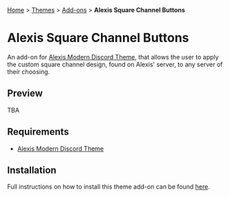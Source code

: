 [Home](https://olavwolfiken.github.io/BetterDiscord) > [Themes](https://olavwolfiken.github.io/BetterDiscord/Themes) > [Add-ons](https://olavwolfiken.github.io/BetterDiscord/Themes/Add-ons) > **Alexis Square Channel Buttons**

# Alexis Square Channel Buttons
An add-on for [Alexis Modern Discord Theme](https://github.com/AlexisJonsson/AlexisJonsson.github.io/tree/master/BetterDiscordAddons/Themes), that allows the user to apply the custom square channel design, found on Alexis' server, to any server of their choosing.

## Preview
TBA

## Requirements
- [Alexis Modern Discord Theme](https://github.com/AlexisJonsson/AlexisJonsson.github.io/tree/master/BetterDiscordAddons/Themes)

## Installation
Full instructions on how to install this theme add-on can be found [here](https://olavwolfiken.github.io/BetterDiscord#themes-1).
